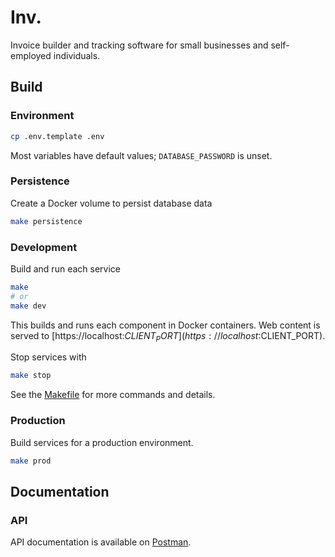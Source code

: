 # Inv.

Invoice builder and tracking software for small businesses and self-employed individuals.

## Build

### Environment

```bash
cp .env.template .env
```

Most variables have default values; `DATABASE_PASSWORD` is unset.

### Persistence

Create a Docker volume to persist database data

```bash
make persistence
```

### Development

Build and run each service

```bash
make
# or
make dev
```

This builds and runs each component in Docker containers. Web content is served to [https://localhost:$CLIENT_PORT](https://localhost:$CLIENT_PORT).

Stop services with

```bash
make stop
```

See the [Makefile](Makefile) for more commands and details.

### Production

Build services for a production environment.

```bash
make prod
```

## Documentation

### API

API documentation is available on [Postman](https://www.postman.com/aardhyn/invoice/overview).
